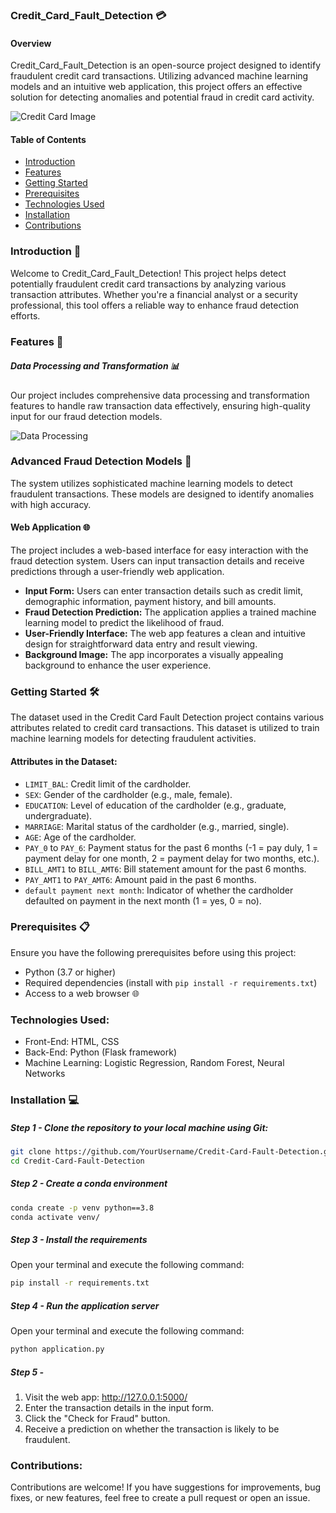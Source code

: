 ### Credit_Card_Fault_Detection 💳

#### Overview

Credit_Card_Fault_Detection is an open-source project designed to identify fraudulent credit card transactions. Utilizing advanced machine learning models and an intuitive web application, this project offers an effective solution for detecting anomalies and potential fraud in credit card activity.

![Credit Card Image](https://cdn.prod.website-files.com/5fbe376a36d4106214faaf3c/62200f9fbd736d0bb2002721_20220302-Credit%20Card%20Fraud%20Detection_Blog%20Thumbnail%20Image.png)

#### Table of Contents

- [Introduction](#introduction)
- [Features](#features)
- [Getting Started](#getting-started)
- [Prerequisites](#prerequisites)
- [Technologies Used](#technologies-used)
- [Installation](#installation)
- [Contributions](#contributions)

### Introduction 🌟

Welcome to Credit_Card_Fault_Detection! This project helps detect potentially fraudulent credit card transactions by analyzing various transaction attributes. Whether you're a financial analyst or a security professional, this tool offers a reliable way to enhance fraud detection efforts.

### Features 🚀

##### Data Processing and Transformation 📊

Our project includes comprehensive data processing and transformation features to handle raw transaction data effectively, ensuring high-quality input for our fraud detection models.

![Data Processing](https://github.com/user-attachments/assets/676b732b-908d-4d8f-9ff9-283a7f4d406a)

### Advanced Fraud Detection Models 🤖

The system utilizes sophisticated machine learning models to detect fraudulent transactions. These models are designed to identify anomalies with high accuracy.

#### Web Application 🌐

The project includes a web-based interface for easy interaction with the fraud detection system. Users can input transaction details and receive predictions through a user-friendly web application.

- **Input Form:** Users can enter transaction details such as credit limit, demographic information, payment history, and bill amounts.
- **Fraud Detection Prediction:** The application applies a trained machine learning model to predict the likelihood of fraud.
- **User-Friendly Interface:** The web app features a clean and intuitive design for straightforward data entry and result viewing.
- **Background Image:** The app incorporates a visually appealing background to enhance the user experience.

### Getting Started 🛠️

The dataset used in the Credit Card Fault Detection project contains various attributes related to credit card transactions. This dataset is utilized to train machine learning models for detecting fraudulent activities.

#### Attributes in the Dataset:

- `LIMIT_BAL`: Credit limit of the cardholder.
- `SEX`: Gender of the cardholder (e.g., male, female).
- `EDUCATION`: Level of education of the cardholder (e.g., graduate, undergraduate).
- `MARRIAGE`: Marital status of the cardholder (e.g., married, single).
- `AGE`: Age of the cardholder.
- `PAY_0` to `PAY_6`: Payment status for the past 6 months (-1 = pay duly, 1 = payment delay for one month, 2 = payment delay for two months, etc.).
- `BILL_AMT1` to `BILL_AMT6`: Bill statement amount for the past 6 months.
- `PAY_AMT1` to `PAY_AMT6`: Amount paid in the past 6 months.
- `default payment next month`: Indicator of whether the cardholder defaulted on payment in the next month (1 = yes, 0 = no).

### Prerequisites 📋

Ensure you have the following prerequisites before using this project:

- Python (3.7 or higher)
- Required dependencies (install with `pip install -r requirements.txt`)
- Access to a web browser 🌐

### Technologies Used:

- Front-End: HTML, CSS
- Back-End: Python (Flask framework)
- Machine Learning: Logistic Regression, Random Forest, Neural Networks

### Installation 💻

##### Step 1 - Clone the repository to your local machine using Git:

```bash
git clone https://github.com/YourUsername/Credit-Card-Fault-Detection.git
cd Credit-Card-Fault-Detection
```

##### Step 2 - Create a conda environment

```bash
conda create -p venv python==3.8
conda activate venv/
```

##### Step 3 - Install the requirements

Open your terminal and execute the following command:

```bash
pip install -r requirements.txt
```

##### Step 4 - Run the application server

Open your terminal and execute the following command:

```bash
python application.py
```

##### Step 5 -

1. Visit the web app: http://127.0.0.1:5000/
2. Enter the transaction details in the input form.
3. Click the "Check for Fraud" button.
4. Receive a prediction on whether the transaction is likely to be fraudulent.

### Contributions:

Contributions are welcome! If you have suggestions for improvements, bug fixes, or new features, feel free to create a pull request or open an issue.
